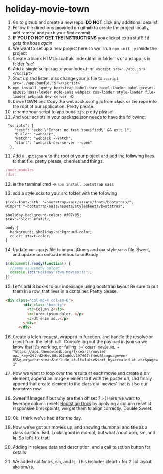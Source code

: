 # holiday-movie-town

1. Go to github and create a new repo. **DO NOT** click any additional details!
2. Follow the directions provided on github to create the project locally, add remote and push your first commit.
3. **IF YOU DO NOT GET THE INSTRUCTIONS** you clicked extra stuff!!! _it gets the hose again_
4. We want to set up a new project here so we'll run `npm init -y` inside the project
5. Create a blank HTML5 scaffald index.html in folder 'src' and app.js in folder 'src'
6. Add a single script tag to your index.html
   `<script src="./app.js"></script>`
7. Shut up and listen: also change your js file to
   `<script src="./app.bundle.js"></script>`
8. `npm install jquery bootstrap babel-core babel-loader babel-preset-es2015 sass-loader node-sass webpack css-loader style-loader file-loader webpack-dev-server -D`
9. DownTOWN and Copy the webpack.config.js from slack or the repo into the root of our application. Pretty please.
10. rename your script to app.bundle.js, pretty please!
11. And your scripts in your package.json needs to have the following:

```
 "scripts": {
    "test": "echo \"Error: no test specified\" && exit 1",
    "build": "webpack",
    "watch": "webpack --watch",
    "start": "webpack-dev-server --open"
  },
```

11. Add a `.gitignore` to the root of your project and add the following lines to that file. pretty please, cherries and things.

```js
/node_modules
/dist
```

12. in the terminal cmd -> `npm install bootstrap-sass`

13. add a style.scss to your src folder with the following

```
$icon-font-path: "~bootstrap-sass/assets/fonts/bootstrap/";
@import "~bootstrap-sass/assets/stylesheets/bootstrap";

$holiday-background-color: #f07c05;
$text-color: #faf7f7;

body {
  background: $holiday-background-color;
  color: $text-color;
}
```

14. Update our app.js file to import jQuery and our style.scss file. Sweet, and update our onload method to onReady

```js
$(document).ready(function() {
  //same as window onload
  console.log("Holiday Town Movies!!!");
});
```

15. Let's add 3 boxes to our indexpage using bootstrap layout
    Be sure to put them in a row, that lives in a container. Pretty please.

```HTML
<div class="col-md-4 col-sm-6">
        <div class="box-bg">
          <h3>Column 2</h3>
          <p>Lorem ipsum dolor..</p>
          <p>Ut enim ad..</p>
        </div>
      </div>
```

16. Create a fetch request, wrapped in function. and handle the resolve or reject from the fetch call. Console.log out the payload in json so we know that it's working, or failing. :-(
    `const movieURL = "https://api.themoviedb.org/3/search/movie?api_key=2434d246ec60c162a86db597467ef4ed&language=en-US&query=christmas&include_adult=false&sort_by=created_at.asc&page=1"`

17. Now we want to loop over the results of each movie and create a div element, append an image element to it with the poster url, and finally append that create element to the class div 'movies' that is also our bootstrap row.

18. Sweet!!! Images!!! but why are then off set ? :-( Here we want to leverage column resets [Bootstrap Docs](https://getbootstrap.com/docs/3.3/css/) by applying a column reset at responsive breakpoints, we get them to align correctly. Double Sweet.

19. Ok. I think we've had it for the day.

19) Now we've got our movies up, and showing thumbnail and title as a class caption. Rad. Looks good in md-col, but what about xsm, sm, and lg. So let's fix that!

20) Adding in release data and description, and a call to action button for details

21) We added col for xs, sm, and lg. This includes clearfix for 2 col layout aka sm/xs.

